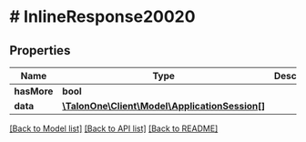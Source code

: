 # # InlineResponse20020

## Properties

Name | Type | Description | Notes
------------ | ------------- | ------------- | -------------
**hasMore** | **bool** |  | [optional] 
**data** | [**\TalonOne\Client\Model\ApplicationSession[]**](ApplicationSession.md) |  | 

[[Back to Model list]](../../README.md#documentation-for-models) [[Back to API list]](../../README.md#documentation-for-api-endpoints) [[Back to README]](../../README.md)


